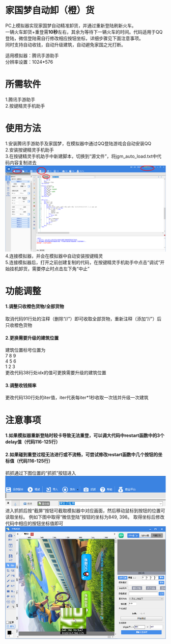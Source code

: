 # 家国梦自动卸（橙）货

PC上模拟器实现家国梦自动精准卸货，并通过重新登陆刷新火车。  
一辆火车卸货+重登需**10秒**左右，其余为等待下一辆火车的时间。代码适用于QQ登陆，微信登陆需自行修改相应按钮坐标，详细步骤见下面注意事项。  
同时支持自动收钱，自动升级建筑，自动避免家国之光打断。

适用模拟器：腾讯手游助手  
分辨率设置：1024*576  

# 所需软件
1.腾讯手游助手  
2.按键精灵手机助手  

# 使用方法
1.安装腾讯手游助手及家国梦，在模拟器中通过QQ登陆游戏会自动安装QQ  
2.安装按键精灵手机助手  
3.在按键精灵手机助手中新建脚本，切换到“源文件”，将jgm_auto_load.txt中代码内容复制进去  
![Image text](https://github.com/LSC527/jgm_auto_load/blob/master/%E6%8C%89%E9%94%AE%E7%B2%BE%E7%81%B5%E6%89%8B%E6%9C%BA%E5%8A%A9%E6%89%8B%E8%8A%82%E9%9D%A2.png)
4.连接模拟器，并会在模拟器中自动安装按键精灵  
5.连接模拟器后，打开之前创建复制的代码，在按键精灵手机助手中点击“调试”开始挂机卸货，需要停止时点击左下角“中止”  

# 功能调整
#### 1.调整只收橙色货物/全部货物  
取消代码91行处的注释（删除“//”）即可收取全部货物，重新注释（添加“//”）后只收橙色货物  
  
#### 2.更换需要升级的建筑位置  
建筑位置标号位置为  
7 8 9  
4 5 6  
1 2 3  
更改代码38行处idx的值可更换需要升级的建筑位置  
  
#### 3.调整收钱频率
更改代码130行处的iter值，iter代表每iter*1秒收取一次钱并升级一次建筑  

# 注意事项
#### 1.如果模拟器重新登陆时较卡导致无法重登，可以调大代码中restart函数中的3个delay值（代码116-125行）  
  
#### 2.如果碰到重登过程无法进行或不流畅，可尝试修改restart函数中几个按钮的坐标值（代码116-125行）  
抓抓通过下图位置的“抓抓”按钮进入
![Image text](https://github.com/LSC527/jgm_auto_load/blob/master/%E6%8A%93%E6%8A%93%E6%8C%89%E9%92%AE.png)
进入抓抓后按“截屏”按钮可截取模拟器中对应画面，然后移动鼠标到按钮的位置可读取坐标。
例如下图中取得“微信登陆”按钮的坐标为849, 398。
取得坐标后修改代码中相应的按钮坐标值即可
![Image text](https://github.com/LSC527/jgm_auto_load/blob/master/%E6%8A%93%E6%8A%93.png)
